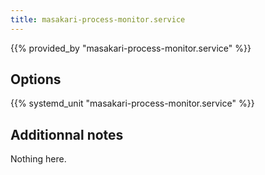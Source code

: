 ```yaml
---
title: masakari-process-monitor.service
---
```


{{% provided_by "masakari-process-monitor.service" %}}

## Options

{{% systemd_unit "masakari-process-monitor.service" %}}

## Additionnal notes

Nothing here.